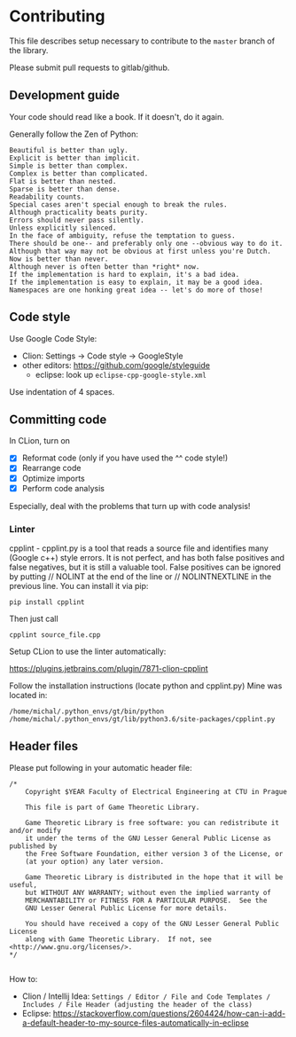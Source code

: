 # Contributing

This file describes setup necessary to contribute to the `master` branch of the library.

Please submit pull requests to gitlab/github.

<!--
todo:
There is a CI pipeline which checks tests, they must first pass before the pull request can be merged to master.

At least one additional thumbs up must be made by another maintainer of the library to approve the pull request and subsequent merge to master.
  
- https://docs.gitlab.com/ee/ci/quick_start/README.html
- http://ghostlyrics.net/building-and-deploying-a-c-library-with-gitlab.html
- https://docs.gitlab.com/ee/user/project/merge_requests/merge_when_pipeline_succeeds.html
-->
 
## Development guide

Your code should read like a book. If it doesn't, do it again.

Generally follow the Zen of Python:

    Beautiful is better than ugly.
    Explicit is better than implicit.
    Simple is better than complex.
    Complex is better than complicated.
    Flat is better than nested.
    Sparse is better than dense.
    Readability counts.
    Special cases aren't special enough to break the rules.
    Although practicality beats purity.
    Errors should never pass silently.
    Unless explicitly silenced.
    In the face of ambiguity, refuse the temptation to guess.
    There should be one-- and preferably only one --obvious way to do it.
    Although that way may not be obvious at first unless you're Dutch.
    Now is better than never.
    Although never is often better than *right* now.
    If the implementation is hard to explain, it's a bad idea.
    If the implementation is easy to explain, it may be a good idea.
    Namespaces are one honking great idea -- let's do more of those!


## Code style

Use Google Code Style:

- Clion: Settings -> Code style -> GoogleStyle 
- other editors: https://github.com/google/styleguide 
  - eclipse: look up `eclipse-cpp-google-style.xml`

Use indentation of 4 spaces.

## Committing code

In CLion, turn on

- [x] Reformat code (only if you have used the ^^ code style!)
- [x] Rearrange code
- [x] Optimize imports
- [x] Perform code analysis

Especially, deal with the problems that turn up with code analysis! 

### Linter

cpplint - cpplint.py is a tool that reads a source file and identifies many (Google c++) style errors. It is not perfect, and has both false positives and false negatives, but it is still a valuable tool. False positives can be ignored by putting // NOLINT at the end of the line or // NOLINTNEXTLINE in the previous line. You can install it via pip: 

    pip install cpplint
    
Then just call

    cpplint source_file.cpp
    
Setup CLion to use the linter automatically:

https://plugins.jetbrains.com/plugin/7871-clion-cpplint

Follow the installation instructions (locate python and cpplint.py)
Mine was located in:

    /home/michal/.python_envs/gt/bin/python
    /home/michal/.python_envs/gt/lib/python3.6/site-packages/cpplint.py

## Header files
Please put following in your automatic header file:

```
/*
    Copyright $YEAR Faculty of Electrical Engineering at CTU in Prague
    
    This file is part of Game Theoretic Library.
    
    Game Theoretic Library is free software: you can redistribute it and/or modify
    it under the terms of the GNU Lesser General Public License as published by
    the Free Software Foundation, either version 3 of the License, or
    (at your option) any later version.
    
    Game Theoretic Library is distributed in the hope that it will be useful,
    but WITHOUT ANY WARRANTY; without even the implied warranty of
    MERCHANTABILITY or FITNESS FOR A PARTICULAR PURPOSE.  See the
    GNU Lesser General Public License for more details.
    
    You should have received a copy of the GNU Lesser General Public License
    along with Game Theoretic Library.  If not, see <http://www.gnu.org/licenses/>.
*/


```
  
How to:  

- Clion / Intellij Idea:
  `Settings / Editor / File and Code Templates / Includes / File Header (adjusting the header of the class)`
- Eclipse: https://stackoverflow.com/questions/2604424/how-can-i-add-a-default-header-to-my-source-files-automatically-in-eclipse
  
